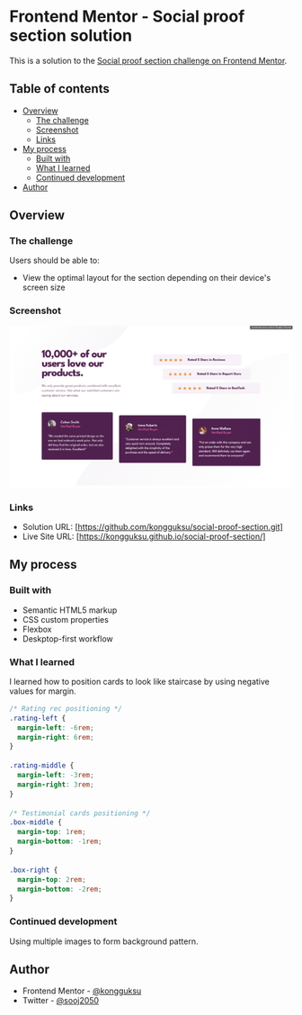 # Frontend Mentor - Social proof section solution

This is a solution to the [Social proof section challenge on Frontend Mentor](https://www.frontendmentor.io/challenges/social-proof-section-6e0qTv_bA).

## Table of contents

- [Overview](#overview)
  - [The challenge](#the-challenge)
  - [Screenshot](#screenshot)
  - [Links](#links)
- [My process](#my-process)
  - [Built with](#built-with)
  - [What I learned](#what-i-learned)
  - [Continued development](#continued-development)
- [Author](#author)

## Overview

### The challenge

Users should be able to:

- View the optimal layout for the section depending on their device's screen size

### Screenshot

![](screenshot.jpg)

### Links

- Solution URL: [https://github.com/kongguksu/social-proof-section.git]
- Live Site URL: [https://kongguksu.github.io/social-proof-section/]

## My process

### Built with

- Semantic HTML5 markup
- CSS custom properties
- Flexbox
- Deskptop-first workflow

### What I learned

I learned how to position cards to look like staircase by using negative values for margin.

```css
/* Rating rec positioning */
.rating-left {
  margin-left: -6rem;
  margin-right: 6rem;
}

.rating-middle {
  margin-left: -3rem;
  margin-right: 3rem;
}

/* Testimonial cards positioning */
.box-middle {
  margin-top: 1rem;
  margin-bottom: -1rem;
}

.box-right {
  margin-top: 2rem;
  margin-bottom: -2rem;
}
```

### Continued development

Using multiple images to form background pattern.

## Author

- Frontend Mentor - [@kongguksu](https://www.frontendmentor.io/profile/kongguksu)
- Twitter - [@sooj2050](https://www.twitter.com/sooj2050)

